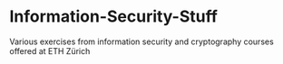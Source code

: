 # Information-Security-Stuff
Various exercises from information security and cryptography courses offered at ETH Zürich 
